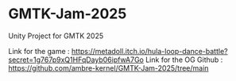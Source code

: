 # GMTK-Jam-2025
Unity Project for GMTK 2025

Link for the game : https://metadoll.itch.io/hula-loop-dance-battle?secret=1g767p9xQ1HFqDayb06ipfwA7Go
Link for the OG Github : https://github.com/ambre-kernel/GMTK-Jam-2025/tree/main
